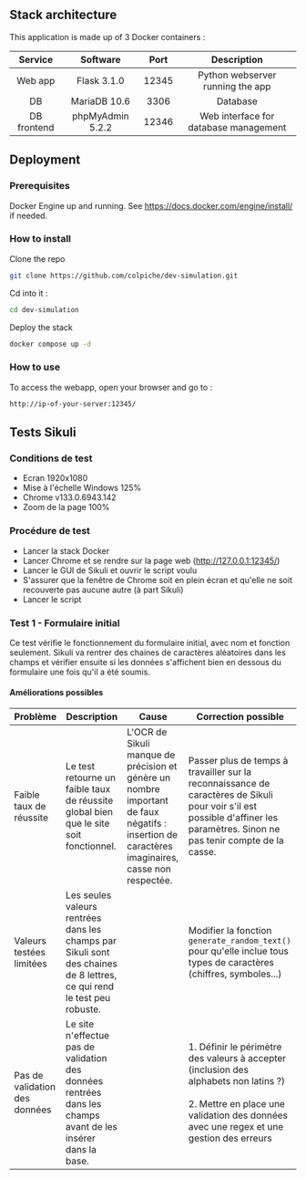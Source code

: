 ## Stack architecture

This application is made up of 3 Docker containers :

|   Service   |     Software     | Port  |              Description              |
| :---------: | :--------------: | :---: | :-----------------------------------: |
|   Web app   |   Flask 3.1.0    | 12345 |   Python webserver running the app    |
|     DB      |   MariaDB 10.6   | 3306  |               Database                |
| DB frontend | phpMyAdmin 5.2.2 | 12346 | Web interface for database management |

## Deployment

### Prerequisites

Docker Engine up and running. See https://docs.docker.com/engine/install/ if needed.

### How to install
Clone the repo
```bash
git clone https://github.com/colpiche/dev-simulation.git
```

Cd into it :
```bash
cd dev-simulation
```

Deploy the stack
```bash
docker compose up -d
```

### How to use
To access the webapp, open your browser and go to :

```bash
http://ip-of-your-server:12345/
```

## Tests Sikuli

### Conditions de test
 - Ecran 1920x1080
 - Mise à l'échelle Windows 125%
 - Chrome v133.0.6943.142
 - Zoom de la page 100%

### Procédure de test
 - Lancer la stack Docker
 - Lancer Chrome et se rendre sur la page web (http://127.0.0.1:12345/)
 - Lancer le GUI de Sikuli et ouvrir le script voulu
 - S'assurer que la fenêtre de Chrome soit en plein écran et qu'elle ne soit recouverte pas aucune autre (à part Sikuli)
 - Lancer le script

### Test 1 - Formulaire initial

Ce test vérifie le fonctionnement du formulaire initial, avec nom et fonction seulement.
Sikuli va rentrer des chaines de caractères aléatoires dans les champs et vérifier ensuite si les données s'affichent bien en dessous du formulaire une fois qu'il a été soumis.

#### Améliorations possibles

| Problème                      | Description                                                                                                            | Cause                                                                                                                                          | Correction possible                                                                                                                                                                  |
| ----------------------------- | ---------------------------------------------------------------------------------------------------------------------- | ---------------------------------------------------------------------------------------------------------------------------------------------- | ------------------------------------------------------------------------------------------------------------------------------------------------------------------------------------ |
| Faible taux de réussite       | Le test retourne un faible taux de réussite global bien que le site soit fonctionnel.                                  | L'OCR de Sikuli manque de précision et génère un nombre important de faux négatifs : insertion de caractères imaginaires, casse non respectée. | Passer plus de temps à travailler sur la reconnaissance de caractères de Sikuli pour voir s'il est possible d'affiner les paramètres. Sinon ne pas tenir compte de la casse.         |
| Valeurs testées limitées      | Les seules valeurs rentrées dans les champs par Sikuli sont des chaines de 8 lettres, ce qui rend le test peu robuste. |                                                                                                                                                | Modifier la fonction `generate_random_text()` pour qu'elle inclue tous types de caractères (chiffres, symboles...)                                                                   |
| Pas de validation des données | Le site n'effectue pas de validation des données rentrées dans les champs avant de les insérer dans la base.           |                                                                                                                                                | 1. Définir le périmètre des valeurs à accepter (inclusion des alphabets non latins ?)<br><br>2. Mettre en place une validation des données avec une regex et une gestion des erreurs |
